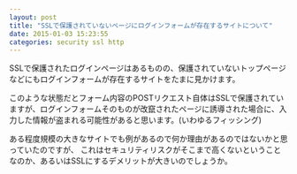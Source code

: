 ```yaml
---
layout: post
title: "SSLで保護されていないページにログインフォームが存在するサイトについて"
date: 2015-01-03 15:23:55
categories: security ssl http
---
```

<p>SSLで保護されたログインページはあるものの、保護されていないトップページなどにもログインフォームが存在するサイトをたまに見かけます。</p>

<p>このような状態だとフォーム内容のPOSTリクエスト自体はSSLで保護されていますが、ログインフォームそのものが改竄されたページに誘導された場合に、入力した情報が盗まれる可能性があると思います。(いわゆるフィッシング)</p>

<p>ある程度規模の大きなサイトでも例があるので何か理由があるのではないかと思っていたのですが、 これはセキュリティリスクがそこまで高くないということなのか、あるいはSSLにするデメリットが大きいのでしょうか。</p>
